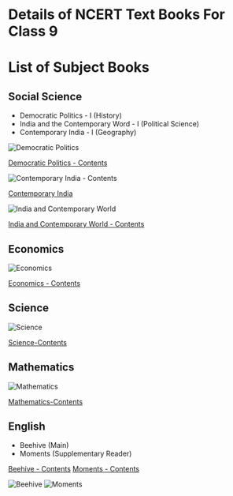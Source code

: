 # Details of NCERT Text Books For Class 9


# List of Subject Books

## Social Science
 * Democratic Politics - I (History)
 * India and the Contemporary Word - I (Political Science) 
 * Contemporary India - I (Geography)
 
 ![Democratic Politics](https://github.com/srisivan/Class-9/blob/master/books/Democratic-Plotics.jpg)
 
 [Democratic Politics - Contents](https://github.com/srisivan/Class-9/blob/master/books/Democratic-India.pdf)
 
 
 ![Contemporary India - Contents](https://github.com/srisivan/Class-9/blob/master/books/ncert-ci.jpg)
 
 [Contemporary India](https://github.com/srisivan/Class-9/blob/master/books/Contemporary-India-Contents.pdf)
 
 ![India and Contemporary World](https://github.com/srisivan/Class-9/blob/master/books/Contemporary-India%202.jpg)
 
 [India and Contemporary World - Contents](https://github.com/srisivan/Class-9/blob/master/books/Contemporary-India%202.pdf)
 
## Economics

 ![Economics](https://github.com/srisivan/Class-9/blob/master/books/Economics.jpg)
 
 [Economics - Contents](https://github.com/srisivan/Class-9/blob/master/books/Economics-COntents.pdf)

## Science

 ![Science](https://github.com/srisivan/Class-9/blob/master/books/Science.jpg)
 
 [Science-Contents](https://github.com/srisivan/Class-9/blob/master/books/Science-Contents.pdf)

## Mathematics

 ![Mathematics](https://github.com/srisivan/Class-9/blob/master/books/Mathematics.jpg)
 
 [Mathematics-Contents](https://github.com/srisivan/Class-9/blob/master/books/Maths-Contents.pdf)
 
 
 
## English

 * Beehive (Main)
 * Moments (Supplementary Reader)
 
 [Beehive - Contents](https://github.com/srisivan/Class-9/blob/master/books/Beehive-Contents.pdf)
 [Moments - Contents](https://github.com/srisivan/Class-9/blob/master/books/Moments-Contents.pdf)
 
 ![Beehive](https://github.com/srisivan/Class-9/blob/master/books/Beehive.jpg)
 ![Moments](https://github.com/srisivan/Class-9/blob/master/books/Moments.jpg)
